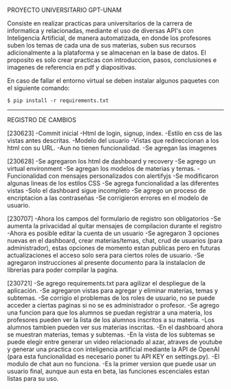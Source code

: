 PROYECTO UNIVERSITARIO GPT-UNAM

Consiste en realizar practicas para universitarios de la carrera de informatica y relacionadas, mediante el uso de diversas API's con Inteligencia Artificial, de manera automatizada, en donde los profesores suben los temas de cada una de sus materias, suben sus recursos adicionalmente a la plataforma y se almacenan en la base de datos.
El proposito es solo crear practicas con introduccion, pasos, conclusiones e imagenes de referencia en pdf y diapositivas.

En caso de fallar el entorno virtual se deben instalar algunos paquetes con el siguiente comando:

    $ pip install -r requirements.txt

-----------

REGISTRO DE CAMBIOS

[230623]
-Commit inicial
-Html de login, signup, index.
-Estilo en css de las vistas antes descritas.
-Modelo del usuario
-Vistas que redireccionan a los html con su URL.
-Aun no tienen funcionalidad.
-Se agregan las imagenes

[230628]
-Se agregaron los html de dashboard y recovery
-Se agrego un virtual environment
-Se agregan los modelos de materias y temas.
-Funcionalidad con mensajes personalizados con alertifyjs
-Se modificaron algunas lineas de los estilos CSS
-Se agrega funcionalidad a las diferentes vistas
-Solo el dashboard sigue incompleto
-Se agrego un proceso de encriptacion a las contraseñas
-Se corrigieron errores en el modelo de usuario.

[230707]
-Ahora los campos del formulario de registro son obligatorios
-Se aumenta la privacidad al quitar mensajes de compilacion durante el registro
-Ahora es posible editar la cuenta de un usuario
-Se agregaron 3 opciones nuevas en el dashboard, crear materias/temas, chat, crud de usuarios (para administrador), estas opciones de momento estan publicas pero en futuras actualizaciones el acceso solo sera para ciertos roles de usuario.
-Se agregaron instrucciones al presente documento para la instalacion de librerias para poder compilar la pagina.

[230721]
-Se agrego requirements.txt para agilizar el despliegue de la aplicación.
-Se agregaron vistas para agregar y eliminar materias, temas y subtemas.
-Se corrigio el problemas de los roles de usuario, no se puede acceder a ciertas paginas si no se es administrador o profesor.
-Se agrego una funcion para que los alumnos se puedan registrar a una materia, los profesores pueden ver la lista de los alumnos inscritos a su materia.
-Los alumnos tambien pueden ver sus materias inscritas.
-En el dashboard ahora se muestran materias, temas y subtemas.
-En la vista de los subtemas se puede elegir entre generar un video relacionado al azar, atraves de youtube y generar una practica con inteligencia artificial mediante la API de OpenAI (para esta funcionalidad es necesario poner tu API KEY en settings.py).
-El modulo de chat aun no funciona.
-Es la primer version que puede usar un usuario final, aunque aun esta en beta, las funciones escenciales estan listas para su uso.